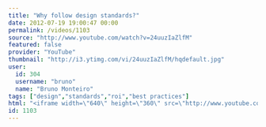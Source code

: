 ```yaml
---
title: "Why follow design standards?"
date: 2012-07-19 19:00:47 00:00
permalink: /videos/1103
source: "http://www.youtube.com/watch?v=24uuzIaZlfM"
featured: false
provider: "YouTube"
thumbnail: "http://i3.ytimg.com/vi/24uuzIaZlfM/hqdefault.jpg"
user:
  id: 304
  username: "bruno"
  name: "Bruno Monteiro"
tags: ["design","standards","roi","best practices"]
html: "<iframe width=\"640\" height=\"360\" src=\"http://www.youtube.com/embed/24uuzIaZlfM?wmode=transparent&fs=1&feature=oembed\" frameborder=\"0\" allowfullscreen></iframe>"
id: 1103
---
```


